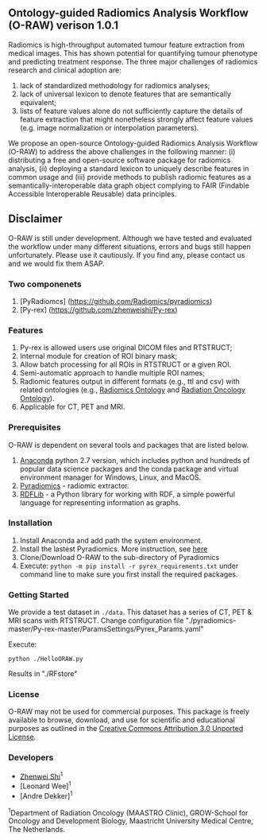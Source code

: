 ## Ontology-guided Radiomics Analysis Workflow (O-RAW) verison 1.0.1

Radiomics is high-throughput automated tumour feature extraction from medical images. This has shown potential for quantifying tumour phenotype and predicting treatment response. The three major challenges  of radiomics research and clinical adoption are: 
1. lack of standardized methodology for radiomics analyses;
2. lack of universal lexicon to denote features that are semantically equivalent;
3. lists of feature values alone do not sufficiently capture the details of feature extraction that might nonetheless strongly affect feature values (e.g. image normalization or interpolation parameters).  

We propose an open-source Ontology-guided Radiomics Analysis Workflow (O-RAW) to address the above challenges in the following manner: (i) distributing a free and open-source software package for radiomics analysis, (ii) deploying a standard lexicon to uniquely describe features in common usage and (iii) provide methods to publish radiomic features as a semantically-interoperable data graph object complying to FAIR (Findable Accessible Interoperable Reusable) data principles. 

## Disclaimer

O-RAW is still under development. Although we have tested and evaluated the workflow under many different situations, errors and bugs still happen unfortunately. Please use it cautiously. If you find any, please contact us and we would fix them ASAP.

### Two componenets

1. [PyRadiomcs] (https://github.com/Radiomics/pyradiomics)
2. [Py-rex] (https://github.com/zhenweishi/Py-rex)

### Features

1. Py-rex is allowed users use original DICOM files and RTSTRUCT;
2. Internal module for creation of ROI binary mask;
3. Allow batch processing for all ROIs in RTSTRUCT or a given ROI.
4. Semi-automatic approach to handle multiple ROI names;
5. Radiomic features output in different formats (e.g., ttl and csv) with related ontologies (e.g., [Radiomics Ontology](https://bioportal.bioontology.org/ontologies/ROO) and [Radiation Oncology Ontology](https://bioportal.bioontology.org/ontologies/RO)).
6. Applicable for CT, PET and MRI.

### Prerequisites 

O-RAW is dependent on several tools and packages that are listed below.

1. [Anaconda](https://www.anaconda.com/download/) python 2.7 version, which includes python and hundreds of popular data science packages and the conda package and virtual environment manager for Windows, Linux, and MacOS.
2. [Pyradiomics](https://github.com/Radiomics/pyradiomics) - radiomic extractor.
3. [RDFLib](https://github.com/RDFLib/rdflib) - a Python library for working with RDF, a simple powerful language for representing information as graphs.

### Installation

1. Install Anaconda and add path the system environment.
2. Install the lastest Pyradiomics. More instruction, see [here](https://github.com/Radiomics/pyradiomics)
2. Clone/Download O-RAW to the sub-directory of Pyradiomics
3. Execute: `python -m pip install -r pyrex_requirements.txt` under command line to make sure you first install the required packages. 

		
### Getting Started
We provide a test dataset in `./data`. This dataset has a series of CT, PET & MRI scans with RTSTRUCT. Change configuration file "./pyradiomics-master/Py-rex-master/ParamsSettings/Pyrex_Params.yaml"

Execute:
```
python ./HelloORAW.py
```

Results in "./RFstore"

### License

O-RAW may not be used for commercial purposes. This package is freely available to browse, download, and use for scientific 
and educational purposes as outlined in the [Creative Commons Attribution 3.0 Unported License](https://creativecommons.org/licenses/by/3.0/).

### Developers
 - [Zhenwei Shi](https://github.com/zhenweishi)<sup>1</sup>
 - [Leonard Wee]<sup>1</sup>
 - [Andre Dekker]<sup>1</sup>
 
<sup>1</sup>Department of Radiation Oncology (MAASTRO Clinic), GROW-School for Oncology and Development Biology, Maastricht University Medical Centre, The Netherlands.
